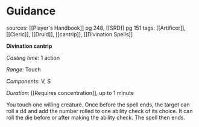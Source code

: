 # Guidance
sources: [[Player's Handbook]] pg 248, [[SRD]] pg 151
tags: [[Artificer]], [[Cleric]], [[Druid]], [[cantrip]], [[Divination Spells]]

**Divination cantrip**

*Casting time*: 1 action

*Range*: Touch

*Components*: V, S

*Duration*: [[Requires concentration]], up to 1 minute

You touch one willing creature. Once before the spell ends, the target can roll a d4 and add the number rolled to one ability check of its choice. It can roll the die before or after making the ability check. The spell then ends.
